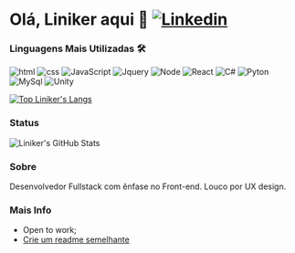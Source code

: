 # Olá, Liniker aqui 👋 [![Linkedin](https://img.shields.io/badge/LinkedIn-0077B5?style=for-the-badge&logo=linkedin&logoColor=white/)](https://linkedin.com/in/linikerpapke)

### Linguagens Mais Utilizadas 🛠

![html](https://img.shields.io/badge/HTML5-E34F26?style=for-the-badge&logo=html5&logoColor=white) 
![css](https://img.shields.io/badge/CSS3-1572B6?style=for-the-badge&logo=css3&logoColor=white)
![JavaScript](https://img.shields.io/badge/JavaScript-323330?style=for-the-badge&logo=javascript&logoColor=F7DF1E)
![Jquery](https://img.shields.io/badge/jQuery-0769AD?style=for-the-badge&logo=jquery&logoColor=white)
![Node](https://img.shields.io/badge/Node.js-43853D?style=for-the-badge&logo=node.js&logoColor=white)
![React](https://img.shields.io/badge/React-20232A?style=for-the-badge&logo=react&logoColor=61DAFB)
![C#](https://img.shields.io/badge/C%23-239120?style=for-the-badge&logo=c-sharp&logoColor=white)
![Pyton](https://img.shields.io/badge/Python-3776AB?style=for-the-badge&logo=python&logoColor=white)
![MySql](https://img.shields.io/badge/MySQL-00000F?style=for-the-badge&logo=mysql&logoColor=white)
![Unity](https://img.shields.io/badge/Unity-100000?style=for-the-badge&logo=unity&logoColor=white)

[![Top Liniker's Langs](https://github-readme-stats.vercel.app/api/top-langs/?username=linikerpapke&layout=compact)](https://github.com/linikerpapke/github-readme-stats)

### Status

![Liniker's GitHub Stats](https://github-readme-stats.vercel.app/api?username=linikerpapke&show_icons=true&theme=radical)

### Sobre

Desenvolvedor Fullstack com ênfase no Front-end. Louco por UX design.

### Mais Info

- Open to work;
- [Crie um readme semelhante](https://readme.so/pt/editor)
